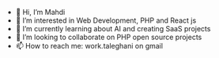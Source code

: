 - 👋 Hi, I’m Mahdi
- 👀 I’m interested in Web Development, PHP and React js
- 🌱 I’m currently learning about AI and creating SaaS projects
- 💞️ I’m looking to collaborate on PHP open source projects
- 📫 How to reach me: work.taleghani on gmail

<!---
MMTE/MMTE is a ✨ special ✨ repository because its `README.md` (this file) appears on your GitHub profile.
You can click the Preview link to take a look at your changes.
--->
